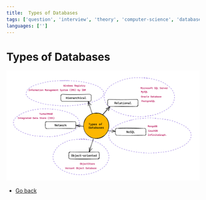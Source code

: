 ```yaml
---
title:  Types of Databases
tags: ['question', 'interview', 'theory', 'computer-science', 'database']
languages: ['']
---
```

# Types of Databases
![Types of Databases](./05-types-of-databases.png)

* [Go back](../readme.md)